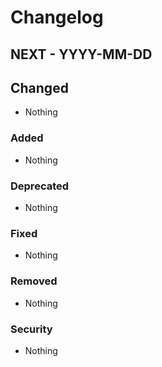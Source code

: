 # Changelog

## NEXT - YYYY-MM-DD

## Changed
- Nothing

### Added
- Nothing

### Deprecated
- Nothing

### Fixed
- Nothing

### Removed
- Nothing

### Security
- Nothing
